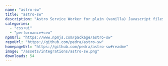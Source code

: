 ```yaml
---
name: "astro-sw"
title: "astro-sw"
description: "Astro Service Worker for plain (vanilla) Javascript files."
categories:
  - "css+ui"
  - "performance+seo"
npmUrl: "https://www.npmjs.com/package/astro-sw"
repoUrl: "https://github.com/pedra/astro-sw"
homepageUrl: "https://github.com/pedra/astro-sw#readme"
image: "/assets/integrations/astro-sw.png"
downloads: 54
---
```

